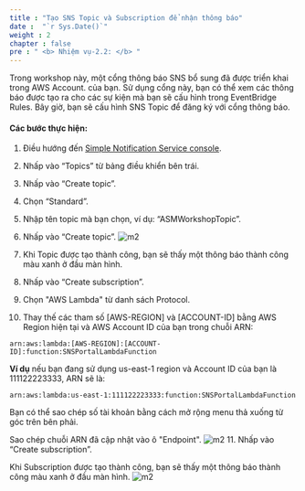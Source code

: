 ```yaml
---
title : "Tạo SNS Topic và Subscription để nhận thông báo"
date :  "`r Sys.Date()`" 
weight : 2 
chapter : false
pre : " <b> Nhiệm vụ-2.2: </b> "
---
```


Trong workshop này, một cổng thông báo SNS bổ sung đã được triển khai trong AWS Account. của bạn. Sử dụng cổng này, bạn có thể xem các thông báo được tạo ra cho các sự kiện mà bạn sẽ cấu hình trong EventBridge Rules. Bây giờ, bạn sẽ cấu hình SNS Topic để đăng ký với cổng thông báo.

#### Các bước thực hiện:

1. Điều hướng đến [Simple Notification Service console](https://console.aws.amazon.com/sns).



2. Nhấp vào “Topics” từ bảng điều khiển bên trái.



3. Nhấp vào “Create topic”.



4. Chọn “Standard”.



5. Nhập tên topic mà bạn chọn, ví dụ: “ASMWorkshopTopic”.



6. Nhấp vào “Create topic”.
![m2](/images/m2/2.2/s6.png)


7. Khi Topic được tạo thành công, bạn sẽ thấy một thông báo thành công màu xanh ở đầu màn hình.



8. Nhấp vào “Create subscription”.



9. Chọn "AWS Lambda" từ danh sách Protocol.



10. Thay thế các tham số [AWS-REGION] và [ACCOUNT-ID] bằng AWS Region hiện tại và AWS Account ID của bạn trong chuỗi ARN:

```arn:aws:lambda:[AWS-REGION]:[ACCOUNT-ID]:function:SNSPortalLambdaFunction```


**Ví dụ** nếu bạn đang sử dụng us-east-1 region và Account ID của bạn là 111122223333, ARN sẽ là:

```arn:aws:lambda:us-east-1:111122223333:function:SNSPortalLambdaFunction```

Bạn có thể sao chép số tài khoản bằng cách mở rộng menu thả xuống từ góc trên bên phải.



Sao chép chuỗi ARN đã cập nhật vào ô "Endpoint".
![m2](/images/m2/2.2/s10.png)
11. Nhấp vào “Create subscription”.

Khi Subscription được tạo thành công, bạn sẽ thấy một thông báo thành công màu xanh ở đầu màn hình.
![m2](/images/m2/2.2/s11.png)